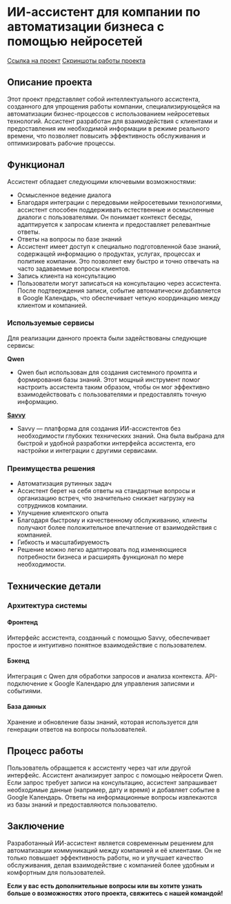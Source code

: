 # ИИ-ассистент для компании по автоматизации бизнеса с помощью нейросетей

[Ссылка на проект](https://t.me/aibusinessautopilot_bot)
[Скриншоты работы проекта]()

## Описание проекта
Этот проект представляет собой интеллектуального ассистента, созданного для упрощения работы компании, специализирующейся на автоматизации бизнес-процессов с использованием нейросетевых технологий. Ассистент разработан для взаимодействия с клиентами и предоставления им необходимой информации в режиме реального времени, что позволяет повысить эффективность обслуживания и оптимизировать рабочие процессы.

## Функционал
Ассистент обладает следующими ключевыми возможностями:

- Осмысленное ведение диалога
- Благодаря интеграции с передовыми нейросетевыми технологиями, ассистент способен поддерживать естественные и осмысленные диалоги с пользователями. Он понимает контекст беседы, адаптируется к запросам клиента и предоставляет релевантные ответы.
- Ответы на вопросы по базе знаний
- Ассистент имеет доступ к специально подготовленной базе знаний, содержащей информацию о продуктах, услугах, процессах и политике компании. Это позволяет ему быстро и точно отвечать на часто задаваемые вопросы клиентов.
- Запись клиента на консультацию
- Пользователи могут записаться на консультацию через ассистента. После подтверждения записи, событие автоматически добавляется в Google Календарь, что обеспечивает четкую координацию между клиентом и компанией.

### Используемые сервисы
Для реализации данного проекта были задействованы следующие сервисы:

**Qwen**
- Qwen был использован для создания системного промпта и формирования базы знаний. Этот мощный инструмент помог настроить ассистента таким образом, чтобы он мог эффективно взаимодействовать с пользователями и предоставлять точную информацию.

**[Savvy](https://suvvy.ai/)**
- Savvy — платформа для создания ИИ-ассистентов без необходимости глубоких технических знаний. Она была выбрана для быстрой и удобной разработки интерфейса ассистента, его настройки и интеграции с другими сервисами.

### Преимущества решения
- Автоматизация рутинных задач
- Ассистент берет на себя ответы на стандартные вопросы и организацию встреч, что значительно снижает нагрузку на сотрудников компании.
- Улучшение клиентского опыта
- Благодаря быстрому и качественному обслуживанию, клиенты получают более положительное впечатление от взаимодействия с компанией.
- Гибкость и масштабируемость
- Решение можно легко адаптировать под изменяющиеся потребности бизнеса и расширять функционал по мере необходимости.

## Технические детали
### Архитектура системы
#### Фронтенд
Интерфейс ассистента, созданный с помощью Savvy, обеспечивает простое и интуитивно понятное взаимодействие с пользователем.

#### Бэкенд
Интеграция с Qwen для обработки запросов и анализа контекста.
API-подключение к Google Календарю для управления записями и событиями.

#### База данных
Хранение и обновление базы знаний, которая используется для генерации ответов на вопросы пользователей.

## Процесс работы
Пользователь обращается к ассистенту через чат или другой интерфейс.
Ассистент анализирует запрос с помощью нейросети Qwen.
Если запрос требует записи на консультацию, ассистент запрашивает необходимые данные (например, дату и время) и добавляет событие в Google Календарь.
Ответы на информационные вопросы извлекаются из базы знаний и предоставляются пользователю.

## Заключение
Разработанный ИИ-ассистент является современным решением для автоматизации коммуникаций между компанией и её клиентами. Он не только повышает эффективность работы, но и улучшает качество обслуживания, делая взаимодействие с компанией более удобным и комфортным для пользователей.

**Если у вас есть дополнительные вопросы или вы хотите узнать больше о возможностях этого проекта, свяжитесь с нашей командой!**
